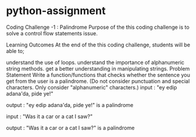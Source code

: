 # python-assignment
Coding Challenge -1 : Palindrome
Purpose of the this coding challenge is to solve a control flow statements issue.

Learning Outcomes
At the end of the this coding challenge, students will be able to;

understand the use of loops.
understand the importance of alphanumeric string methods.
get a better understanding in manipulating strings.
Problem Statement
Write a function/functions that checks whether the sentence you get from the user is a palindrome. (Do not consider punctuation and special characters. Only consider "alphanumeric" characters.)
input : "ey edip adana'da, pide ye!"

output : "ey edip adana'da, pide ye!" is a palindrome

input : "Was it a car or a cat I saw?"

output : "Was it a car or a cat I saw?" is a palindrome
